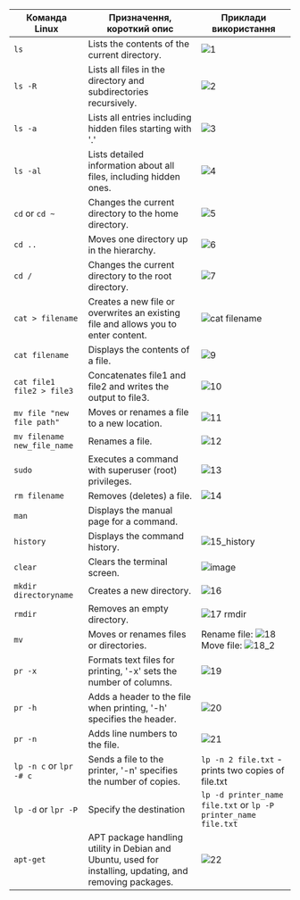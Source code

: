 
| Команда Linux | Призначення, короткий опис | Приклади використання  |
|-----------|-------------------------|---------------|
| `ls` | Lists the contents of the current directory. | ![1](https://github.com/ToDether/DevOps_labs/assets/127844719/1cd53e69-d6f5-4388-9e18-f55b9ee95750)|
| `ls -R` | Lists all files in the directory and subdirectories recursively. |![2](https://github.com/ToDether/DevOps_labs/assets/127844719/fc929ac1-9315-4d6b-8df3-eeea9c5a5fbe)|
| `ls -a` | Lists all entries including hidden files starting with '.' | ![3](https://github.com/ToDether/DevOps_labs/assets/127844719/4075c2b6-bc25-4478-bb93-e0e67fa2025e)|
| `ls -al` | Lists detailed information about all files, including hidden ones. |![4](https://github.com/ToDether/DevOps_labs/assets/127844719/0a47a51c-e2c7-4ff6-b44d-9f5d746b0135)|
| `cd` or `cd ~` | Changes the current directory to the home directory. |![5](https://github.com/ToDether/DevOps_labs/assets/127844719/7276b445-f674-4178-840d-d067cd06e3d4)|
| `cd ..` | Moves one directory up in the hierarchy. |![6](https://github.com/ToDether/DevOps_labs/assets/127844719/3ae8cb84-ad86-4916-94de-4a858ed634f7)|
| `cd /` | Changes the current directory to the root directory. | ![7](https://github.com/ToDether/DevOps_labs/assets/127844719/e1200fa4-c3e2-4a9a-9363-d6dccecef01e)|
| `cat > filename` | Creates a new file or overwrites an existing file and allows you to enter content. | ![cat  filename](https://github.com/ToDether/DevOps_labs/assets/127844719/5d884065-88e0-4276-a4c8-affb2cfc4221)|
| `cat filename` | Displays the contents of a file. | ![9](https://github.com/ToDether/DevOps_labs/assets/127844719/0844b36c-9a44-4ea6-80ce-b893a42eb263)|
| `cat file1 file2 > file3` | Concatenates file1 and file2 and writes the output to file3. | ![10](https://github.com/ToDether/DevOps_labs/assets/127844719/813c5246-2ab1-4dc7-a508-60397231de45)|
| `mv file "new file path"` | Moves or renames a file to a new location. | ![11](https://github.com/ToDether/DevOps_labs/assets/127844719/0ad70871-aa25-4167-a0d6-88f1fb9dd70e)|
| `mv filename new_file_name` | Renames a file. | ![12](https://github.com/ToDether/DevOps_labs/assets/127844719/cc4295e2-b0bb-4364-b2a5-8cf208dc2cea)|
| `sudo` | Executes a command with superuser (root) privileges. | ![13](https://github.com/ToDether/DevOps_labs/assets/127844719/a5089ade-69ee-4ded-8961-dda5fbdabea9)|
| `rm filename` | Removes (deletes) a file. | ![14](https://github.com/ToDether/DevOps_labs/assets/127844719/448df5de-262e-4a29-91c8-a93d1f3dc32f)|
| `man` | Displays the manual page for a command. |  |
| `history` | Displays the command history. | ![15_history](https://github.com/ToDether/DevOps_labs/assets/127844719/3b6b0f0d-10dc-40c5-bf22-3780de262096)|
| `clear` | Clears the terminal screen. | ![image](https://github.com/ToDether/DevOps_labs/assets/127844719/2d7a6253-2a73-4626-b644-7ea3c35ad45d)|
| `mkdir directoryname` | Creates a new directory. | ![16](https://github.com/ToDether/DevOps_labs/assets/127844719/d991bf6e-a2e1-4909-b7a2-ef38c64eca3b) |
| `rmdir` | Removes an empty directory. | ![17 rmdir](https://github.com/ToDether/DevOps_labs/assets/127844719/bf45fa5e-244e-4622-a118-282b8a3e3de5)|
| `mv` | Moves or renames files or directories. | Rename file: ![18](https://github.com/ToDether/DevOps_labs/assets/127844719/397600a1-d432-4743-be43-e07fad0f3abf) Move file: ![18_2](https://github.com/ToDether/DevOps_labs/assets/127844719/e95d7a1b-7fd1-4667-85c7-2c529df92348)|
| `pr -x` | Formats text files for printing, '-x' sets the number of columns. | ![19](https://github.com/ToDether/DevOps_labs/assets/127844719/ba9115f7-6de8-44fd-93ad-8e247c7e7b3c)|
| `pr -h` | Adds a header to the file when printing, '-h' specifies the header. | ![20](https://github.com/ToDether/DevOps_labs/assets/127844719/81a97e99-5b8f-4e4a-be1e-3569e49c5941)|
| `pr -n` | Adds line numbers to the file. | ![21](https://github.com/ToDether/DevOps_labs/assets/127844719/335c6b61-c8b0-476c-bb3d-a4483473c2b2)|
| `lp -n c` or `lpr -# c` | Sends a file to the printer, '-n' specifies the number of copies. | `lp -n 2 file.txt` - prints two copies of file.txt |
| `lp -d` or `lpr -P` | Specify the destination | `lp -d printer_name file.txt` or `lp -P printer_name file.txt` |
| `apt-get` | APT package handling utility in Debian and Ubuntu, used for installing, updating, and removing packages. | ![22](https://github.com/ToDether/DevOps_labs/assets/127844719/3d3476d8-8a21-4507-975f-c90ec35cf376)|
